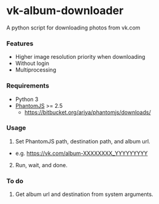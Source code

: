 vk-album-downloader
===

A python script for downloading photos from vk.com

### Features
- Higher image resolution priority when downloading
- Without login
- Multiprocessing

### Requirements
- Python 3
- [PhantomJS](https://github.com/ariya/phantomjs) >= 2.5
  - https://bitbucket.org/ariya/phantomjs/downloads/

### Usage
1) Set PhantomJS path, destination path, and album url.
  - e.g. https://vk.com/album-XXXXXXXX_YYYYYYYYY
2) Run, wait, and done.

### To do
1) Get album url and destination from system arguments.
